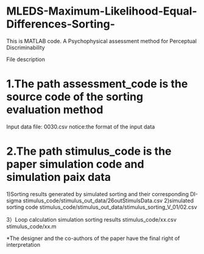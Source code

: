 # MLEDS-Maximum-Likelihood-Equal-Differences-Sorting-
This is MATLAB code.
A Psychophysical assessment method for Perceptual Discriminability


File description
# 1.The path assessment_code is the source code of the sorting evaluation method
Input data file: 0030.csv
notice:the format of the input data


# 2.The path stimulus_code is the paper simulation code and simulation paix data
1)Sorting results generated by simulated sorting and their corresponding DI-sigma
stimulus_code/stimulus_out_data/26outStimulsData.csv
2)simulated sorting code
stimulus_code/stimulus_out_data/stimulus_sorting_V_01/02.csv

3）Loop calculation simulation sorting results
stimulus_code/xx.csv
stimulus_code/xx.m

*The designer and the co-authors of the paper have the final right of interpretation
